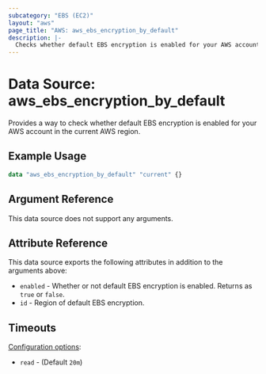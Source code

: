 ```yaml
---
subcategory: "EBS (EC2)"
layout: "aws"
page_title: "AWS: aws_ebs_encryption_by_default"
description: |-
  Checks whether default EBS encryption is enabled for your AWS account in the current AWS region.
---
```


# Data Source: aws_ebs_encryption_by_default

Provides a way to check whether default EBS encryption is enabled for your AWS account in the current AWS region.

## Example Usage

```terraform
data "aws_ebs_encryption_by_default" "current" {}
```

## Argument Reference

This data source does not support any arguments.

## Attribute Reference

This data source exports the following attributes in addition to the arguments above:

* `enabled` - Whether or not default EBS encryption is enabled. Returns as `true` or `false`.
* `id` - Region of default EBS encryption.

## Timeouts

[Configuration options](https://developer.hashicorp.com/terraform/language/resources/syntax#operation-timeouts):

- `read` - (Default `20m`)
